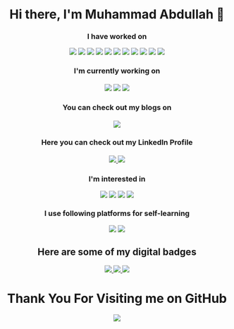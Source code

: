 <h1 align="center" dir="auto">Hi there, I'm Muhammad Abdullah 👋</h1>
  <h3 align= "center" dir="auto">I have worked on</h3>
<p align="center" dir="auto">  
<img src="https://img.shields.io/badge/C%2B%2B-00599C?style=for-the-badge&logo=c%2B%2B&logoColor=white" style="max-width: 100%;">
<img src="https://img.shields.io/badge/Python-FFD43B?style=for-the-badge&logo=python&logoColor=blue" style="max-width: 100%;">
<img src="https://img.shields.io/badge/Oracle-F80000?style=for-the-badge&logo=oracle&logoColor=black">
<img src="https://img.shields.io/badge/Miro-F7C922?style=for-the-badge&logo=Miro&logoColor=050036">
<img src ="https://img.shields.io/badge/MySQL-005C84?style=for-the-badge&logo=mysql&logoColor=white">
<img src="https://img.shields.io/badge/Figma-F24E1E?style=for-the-badge&logo=figma&logoColor=white">
<img src="https://img.shields.io/badge/Canva-%2300C4CC.svg?&style=for-the-badge&logo=Canva&logoColor=white">
<img src = "https://img.shields.io/badge/Microsoft_Access-A4373A?style=for-the-badge&logo=microsoft-access&logoColor=white">
<img src = "https://img.shields.io/badge/Microsoft_Excel-217346?style=for-the-badge&logo=microsoft-excel&logoColor=white">
<img src="https://img.shields.io/badge/Microsoft_PowerPoint-B7472A?style=for-the-badge&logo=microsoft-powerpoint&logoColor=white">
<img src="https://img.shields.io/badge/Microsoft_Word-2B579A?style=for-the-badge&logo=microsoft-word&logoColor=white">

</p>

<h3 align="center" dir="auto">I'm currently working on <br><br>
  <img src="https://img.shields.io/badge/Flask-000000?style=for-the-badge&logo=flask&logoColor=white"/>
  <img src="https://img.shields.io/badge/GitHub%20Pages-222222?style=for-the-badge&logo=GitHub%20Pages&logoColor=white"/>
  <img src="https://img.shields.io/badge/Stripe-626CD9?style=for-the-badge&logo=Stripe&logoColor=white"/>
 </h3>

<h3 align="center" dir="auto">You can check out my blogs on <br><br> 
  <a href="https://abdullahzblogs.blogspot.com/2022/06/introduction-to-topic-it-is-very-common.html">
    <img src ="https://img.shields.io/badge/Blogger-FF5722?style=for-the-badge&logo=blogger&logoColor=white"></h3>
  </a>
<h3 align="center" dir="auto">Here you can check out my LinkedIn Profile
 <br><br>
  <a href="https://www.linkedin.com/in/captainabdullah">
    <img src="https://camo.githubusercontent.com/a493f6833f99fb3c85788d6d9305e6b7a42b838e5ee5d138fd9a8214a7e77472/68747470733a2f2f696d672e736869656c64732e696f2f62616467652f6c696e6b6564696e2d2532333030373742352e7376673f267374796c653d666f722d7468652d6261646765266c6f676f3d6c696e6b6564696e266c6f676f436f6c6f723d7768697465">
  </a>
  <a href="https://www.instagram.com/engr_habdullah">
    <img src="https://camo.githubusercontent.com/5c3f3164b340475c38f1ec3d8c6d0c6e8656fbccac25d06cfb86477079b88638/68747470733a2f2f696d672e736869656c64732e696f2f62616467652f696e7374616772616d2d2532334534343035462e7376673f267374796c653d666f722d7468652d6261646765266c6f676f3d696e7374616772616d266c6f676f436f6c6f723d7768697465">
  </a>
  </h3>
  
  <h3 align = "center" dir="auto">I'm interested in</h3>
  <p align="center" dir="auto"> 
  <img src="https://img.shields.io/badge/Azure_DevOps-0078D7?style=for-the-badge&logo=azure-devops&logoColor=white"/>
  <img src="https://img.shields.io/badge/Google_Cloud-4285F4?style=for-the-badge&logo=google-cloud&logoColor=white"/>
  <img src = "https://img.shields.io/badge/ProtonMail-8B89CC?style=for-the-badge&logo=protonmail&logoColor=white"/>
  <img src="https://img.shields.io/badge/.NET-512BD4?style=for-the-badge&logo=dotnet&logoColor=white"/>
<p>
 
  <h3 align="center" dir="auto">I use following platforms for self-learning</h3>
  <p align="center" dir="auto">
  <img src="https://img.shields.io/badge/Coursera-0056D2?style=for-the-badge&logo=Coursera&logoColor=white"/>
  <img src="https://img.shields.io/badge/freecodecamp-27273D?style=for-the-badge&logo=freecodecamp&logoColor=white"/>
  <p>
   
  <h2 align="center" dir="auto"> Here are some of my digital badges</h2>
  <p align="center" dir="auto">
  <a href="https://www.credly.com/badges/d2e47d76-7c6e-42ab-87a4-6a055c29c9e8/public_url">
  <img src="https://user-images.githubusercontent.com/89099266/204880323-26f8d3fc-d56e-41ff-9852-59387f8bd468.png"/>
  </a>
  <a href="https://www.credly.com/badges/5f63eb7e-d561-4ee3-838c-1a990d82f116/public_url">
  <img src="https://user-images.githubusercontent.com/89099266/204878986-95911741-b834-4107-a0ce-52554f13ef15.png"/>
  </a>
  <a href="https://www.credly.com/badges/a331ed80-bdf5-4e3e-8852-13e40d9cd486/public_url">
  <img src="https://user-images.githubusercontent.com/89099266/204879915-6f33187e-c57b-47e0-9456-c2098676b047.png"/>
  </a>
  </p>
    
  <h1 align= "center" dir="auto" >Thank You For Visiting me on GitHub</h1>
  <p align="center" dir="auto">
  <img src="https://user-images.githubusercontent.com/89099266/204867807-ea91c8f5-7ab0-4810-a083-e692eab5f8cf.gif"/>
  </p>
  

